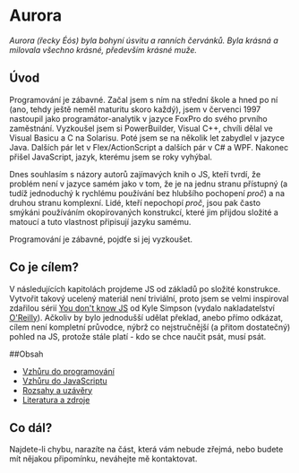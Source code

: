 # Aurora
_Aurora (řecky Éós) byla bohyní úsvitu a ranních červánků. Byla krásná a 
milovala všechno krásné, především krásné muže._

## Úvod
Programování je zábavné. Začal jsem s ním na střední škole a hned po ní (ano, 
tehdy ještě neměl maturitu skoro každý), jsem v červenci 1997 nastoupil jako 
programátor-analytik v jazyce FoxPro do svého prvního zaměstnání. Vyzkoušel jsem 
si PowerBuilder, Visual C++, chvíli dělal ve Visual Basicu a C na Solarisu. Poté
jsem se na několik let zabydlel v jazyce Java. Dalších pár let v
Flex/ActionScript a dalších pár v C# a WPF. Nakonec přišel JavaScript, jazyk,
kterému jsem se roky vyhýbal.

Dnes souhlasím s názory autorů zajímavých knih o JS, kteří tvrdí, že problém
není v jazyce samém jako v tom, že je na jednu stranu přístupný (a tudíž
jednoduchý k rychlému používání bez hlubšího pochopení _proč_) a na druhou
stranu komplexní. Lidé, kteří nepochopí _proč_, jsou pak často smýkáni
používáním okopírovaných konstrukcí, které jim přijdou složité a matoucí a tuto
vlastnost připisují jazyku samému.

Programování je zábavné, pojdťe si jej vyzkoušet.

## Co je cílem?
V následujících kapitolách projdeme JS od základů po složité konstrukce.
Vytvořit takový ucelený materiál není triviální, proto jsem se velmi
inspiroval zdařilou sérií
[You don't know JS](https://github.com/getify/You-Dont-Know-JS) od 
Kyle Simpson (vydalo nakladatelství
[O'Reilly](http://shop.oreilly.com/category/get/kyle-simpson-kit.do)).
Ačkoliv by bylo jednodušší udělat překlad, anebo přímo odkázat, cílem není
kompletní průvodce, nýbrž co nejstručnější (a přitom dostatečný) pohled na
JS, protože stále platí - kdo se chce naučit psát, musí psát.

##Obsah
* [Vzhůru do programování](01%20Vzh%C5%AFru%20do%20programov%C3%A1n%C3%AD/Vzh%C5%AFru%20do%20programov%C3%A1n%C3%AD.md)
* [Vzhůru do JavaScriptu](02%20Vzh%C5%AFru%20do%20JavaScriptu/Vzh%C5%AFru%20do%20JavaScriptu.md)
* [Rozsahy a uzávěry](03%20Rozsahy%20a%20uzávěry/Rozsahy%20a%20uzávěry.md)
* [Literatura a zdroje](Literatura%20a%20zdroje/Literatura%20a%20zdroje.md)

## Co dál?
Najdete-li chybu, narazíte na část, která vám nebude zřejmá, nebo budete mít 
nějakou připomínku, neváhejte mě kontaktovat.